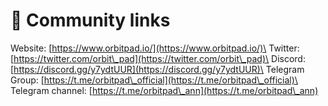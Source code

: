 # 🔗 Community links

Website: [https://www.orbitpad.io/](https://www.orbitpad.io/)\
Twitter:  [https://twitter.com/orbit\_pad](https://twitter.com/orbit\_pad)\
Discord: [https://discord.gg/y7ydtUUR](https://discord.gg/y7ydtUUR)\
Telegram Group: [https://t.me/orbitpad\_official](https://t.me/orbitpad\_official)\
Telegram channel: [https://t.me/orbitpad\_ann](https://t.me/orbitpad\_ann)
